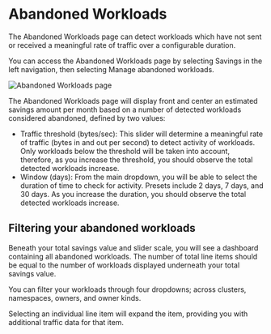 # Abandoned Workloads

The Abandoned Workloads page can detect workloads which have not sent or received a meaningful rate of traffic over a configurable duration.

You can access the Abandoned Workloads page by selecting Savings in the left navigation, then selecting Manage abandoned workloads.

![Abandoned Workloads page](/images/abandoned-workloads.png)

The Abandoned Workloads page will display front and center an estimated savings amount per month based on a number of detected workloads considered abandoned, defined by two values:

* Traffic threshold (bytes/sec): This slider will determine a meaningful rate of traffic (bytes in and out per second) to detect activity of workloads. Only workloads below the threshold will be taken into account, therefore, as you increase the threshold, you should observe the total detected workloads increase.
* Window (days): From the main dropdown, you will be able to select the duration of time to check for activity. Presets include 2 days, 7 days, and 30 days. As you increase the duration, you should observe the total detected workloads increase.

## Filtering your abandoned workloads

Beneath your total savings value and slider scale, you will see a dashboard containing all abandoned workloads. The number of total line items should be equal to the number of workloads displayed underneath your total savings value.

You can filter your workloads through four dropdowns; across clusters, namespaces, owners, and owner kinds.

Selecting an individual line item will expand the item, providing you with additional traffic data for that item.
